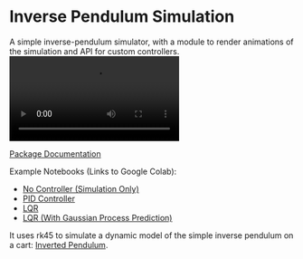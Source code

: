 # Inverse Pendulum Simulation

A simple inverse-pendulum simulator, with a module to render animations of the simulation and API for custom controllers. ![(Example Video)](https://user-images.githubusercontent.com/33564709/116198178-817dde80-a6ea-11eb-8cdf-e0c53c922416.mp4)

[Package Documentation](http://rland93.github.io/pendulum/)

Example Notebooks (Links to Google Colab):

+ [No Controller (Simulation Only)](https://colab.research.google.com/github/rland93/pendulum/blob/master/notebooks/nocontroller.ipynb)
+ [PID Controller](https://colab.research.google.com/github/rland93/pendulum/blob/master/notebooks/PID.ipynb)
+ [LQR](https://colab.research.google.com/github/rland93/pendulum/blob/master/notebooks/LQR.ipynb)
+ [LQR (With Gaussian Process Prediction)](https://colab.research.google.com/github/rland93/pendulum/blob/master/notebooks/lqr_gpr.ipynb)

It uses rk45 to simulate a dynamic model of the simple inverse pendulum on a cart: [Inverted Pendulum](https://en.wikipedia.org/wiki/Inverted_pendulum).
